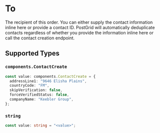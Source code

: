 # To

The recipient of this order. You can either supply the contact information inline here or provide a contact ID. PostGrid will automatically deduplicate contacts regardless of whether you provide the information inline here or call the contact creation endpoint.


## Supported Types

### `components.ContactCreate`

```typescript
const value: components.ContactCreate = {
  addressLine1: "9646 Elisha Plains",
  countryCode: "FM",
  skipVerification: false,
  forceVerifiedStatus: false,
  companyName: "Keebler Group",
};
```

### `string`

```typescript
const value: string = "<value>";
```

